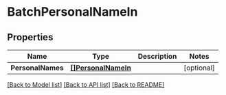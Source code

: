 # BatchPersonalNameIn

## Properties
Name | Type | Description | Notes
------------ | ------------- | ------------- | -------------
**PersonalNames** | [**[]PersonalNameIn**](PersonalNameIn.md) |  | [optional] 

[[Back to Model list]](../README.md#documentation-for-models) [[Back to API list]](../README.md#documentation-for-api-endpoints) [[Back to README]](../README.md)


